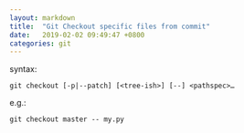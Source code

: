 ```yaml
---
layout: markdown
title:  "Git Checkout specific files from commit"
date:   2019-02-02 09:49:47 +0800
categories: git
---
```

syntax:

```text
git checkout [-p|--patch] [<tree-ish>] [--] <pathspec>…
```

e.g.:
```text
git checkout master -- my.py
```
